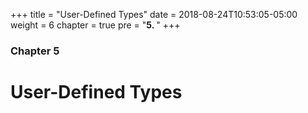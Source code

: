 +++
title = "User-Defined Types"
date = 2018-08-24T10:53:05-05:00
weight = 6
chapter = true
pre = "<b>5. </b>"
+++

### Chapter 5

# User-Defined Types
